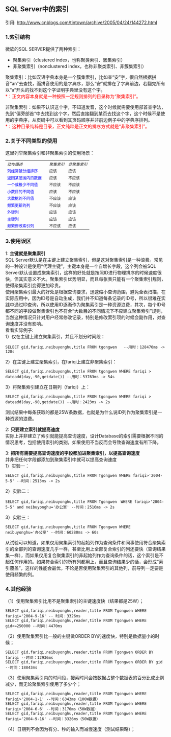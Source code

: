 ## SQL Server中的索引
引用: <a href="http://www.cnblogs.com/tintown/archive/2005/04/24/144272.html">http://www.cnblogs.com/tintown/archive/2005/04/24/144272.html</a>
### 1.索引结构
微软的SQL SERVER提供了两种索引：

* 聚集索引（clustered index，也称聚类索引、簇集索引）
* 非聚集索引（nonclustered index，也称非聚类索引、非簇集索引）

聚集索引：比如汉语字典本身是一个簇集索引，比如查“安”字，很自然根据拼音“an”去查找，而拼音使用的是字典序，那么“安”就排在了字典前边，若翻完所有以“a“开头的找不到这个字证明字典里没有这个字。<br/>
<font style="color:red">*：正文内容本身就是一种按照一定规则排列的目录称为“聚集索引”。</font>

非聚集索引：如果不认识这个字，不知道发音，这个时候就需要使用部首查字法，先到”偏旁部首“中去找到这个字，然后直接翻到某页去找这个字，这个时候不是使用的字典序，从页码中可以看到其页码顺序并非前边例子中的字典序排列。<br/>
<font style="color:red">*：这种目录纯粹是目录，正文纯粹是正文的排序方式就是“非聚集索引”。</font>

### 2.关于不同类型的使用
这里列举聚集索引和非聚集索引的使用场景：
<table style="border-collapse:collapse;font-size:12px;">
	<tr style="font-style:italic">
		<td style="width:120px;">动作描述</td>
		<td>聚集索引</td>
		<td>非聚集索引</td>
	</tr>
	<tr>
		<td><font style="color:blue;">列经常被分组排序</font></td>
		<td>应该</td>
		<td>应该</td>
	</tr>
	<tr>
		<td><font style="color:blue;">返回某范围内的数据</font></td>
		<td>应该</td>
		<td>不应该</td>
	</tr>
	<tr>
		<td><font style="color:blue;">一个或极少不同值</font></td>
		<td>不应该</td>
		<td>不应该</td>
	</tr>
	<tr>
		<td><font style="color:blue;">小数目的不同值</font></td>
		<td>应该</td>
		<td>不应该</td>
	</tr>
	<tr>
		<td><font style="color:blue;">大数据的不同值</font></td>
		<td>不应该</td>
		<td>应该</td>
	</tr>
	<tr>
		<td><font style="color:blue;">频繁更新的列</font></td>
		<td>不应该</td>
		<td>应该</td>
	</tr>
	<tr>
		<td><font style="color:blue;">外键列</font></td>
		<td>应该</td>
		<td>应该</td>
	</tr>
	<tr>
		<td><font style="color:blue;">主键列</font></td>
		<td>应该</td>
		<td>应该</td>
	</tr>
	<tr>
		<td><font style="color:blue;">频繁修改索引列</font></td>
		<td>不应该</td>
		<td>应该</td>
	</tr>
</table>

### 3.使用误区
1: __主键就是聚集索引__<br/>SQL Server默认是在主键上建立聚集索引，但是这对聚集索引是一种浪费。常见的一种设计是使用“代理主键”，主键本身是一个自增长字段，这个列会被SQL Server默认设置成聚集索引，这样的好处就是按照ID进行物理排序的时候速度很快，但其实意义不大。聚集索引优势明显，而且每张表只能有一个聚集索引规则，使得聚集索引变得更加珍贵。<br/>使用聚集索引最大的好处是根据查询要求，迅速缩小查询范围，避免全表扫描，在实际应用中，因为ID号是自动生成，我们并不知道每条记录的ID号，所以很难在实践中通过ID查询，所以使用ID逐渐作为聚集索引是一种资源浪费，其次，每个ID号都不同的字段做聚集索引也不符合“大数目的不同情况下不应建立聚集索引”规则，当然这种情况只针对用户经常修改记录，特别是修改索引项的时候会副作用，对查询速度并没有影响。<br/>
看看实际例子:<br/>
1）仅在主键上建立聚集索引，并且不划分时间段：

	SELECT gid,fariqi,neibuyonghu,title FROM tgongwen   --用时：128470ms -> 128s

2）在主键上建立聚集索引，在fariqi上建立非聚集索引：

	SELECT gid,fariqi,neibuyonghu,title FROM tgongwen WHERE fariqi > dateadd(day,-90,getdate()) --用时：53763ms -> 54s

3）将聚集索引建立在日期列（fariqi）上：

	SELECT gid,fariqi,neibuyonghu,title FROM tgongwen WHERE fariqi > dateadd(day,-90,getdate()) --用时：2423ms -> 2s

测试结果中每条获取的都是25W条数据，也就是为什么说ID列作为聚集索引是一种资源的浪费。

2: __只要建立索引就提高速度__<br/>实际上并非建立了索引就能提高查询速度，设计Database的索引需要根据不同的情况思考，包括使用索引的类别，如果使用不当反而会导致查询速度有所下降。

3: __把所有需要提高查询速度的字段都加进聚集索引，以提高查询速度__<br/>
并非把任何字段都添加到聚集索引中就可以提高查询速度<br/>
1）实验一：

	SELECT gid,fariqi,neibuyonghu,title FROM Tgongwen WHERE fariqi>'2004-5-5' --时间：2513ms -> 2s

2）实验二：

	SELECT gid,fariqi,neibuyonghu,title FROM Tgongwen　WHERE fariqi>'2004-5-5' and neibuyonghu='办公室' --时间：2516ms -> 2s

3）实验三：

	SELECT gid,fariqi,neibuyonghu,title FROM Tgongwen WHERE neibuyonghu='办公室' --时间：60280ms -> 60s

从试验可以知道，如果仅用聚集索引的起始列作为查询条件和同事使用符合聚集索引的全部列的查询速度几乎一样，甚至比用上全部复合索引的列还要快（查询结果集一样），而如果仅用复合聚集索引的非起始列作为查询条件的话，这个索引是不起任何作用的。如果符合索引的所有列都用上，而且查询结果少的话，会形成“索引覆盖”，这样的性能会最优，不论是否使用聚集索引的其他列，前导列一定要是使用频繁的列。

### 4.其他经验

（1）使用聚集索引比用不是聚集索引的主键速度快（结果都是25W）；

	SELECT gid,fariqi,neibuyonghu,reader,title FROM Tgongwen WHERE fariqi='2004-9-16' -- 时间：3326ms
	SELECT gid,fariqi,neibuyonghu,reader,title FROM Tgongwen WHERE gid<=250000 --时间：4470ms

（2）使用聚集索引比一般的主键做ORDER BY的速度快，特别是数据量小的时候；

	SELECT gid,fariqi,neibuyonghu,reader,title FROM Tgongwen ORDER BY fariqi --时间：12936ms
	SELECT gid,fariqi,neibuyonghu,reader,title FROM Tgongwen ORDER BY gid --时间：18843ms

（3）使用聚集索引内的时间段，搜索时间会按数据占整个数据表的百分比成比例减少，而无论聚集索引使用了多少个；

	SELECT gid,fariqi,neibuyonghu,reader,title FROM Tgongwen WHERE fariqi>'2004-1-1' --时间：6343ms（100W数据）
	SELECT gid,fariqi,neibuyonghu,reader,title FROM Tgongwen WHERE fariqi>'2004-6-6' --时间：3170ms（50W数据）
	SELECT gid,fariqi,neibuyonghu,reader,title FROM Tgongwen WHERE fariqi='2004-9-16' --时间：3326ms（50W数据）

（4）日期列不会因为有分、秒的输入而减慢速度（测试结果略）；
	